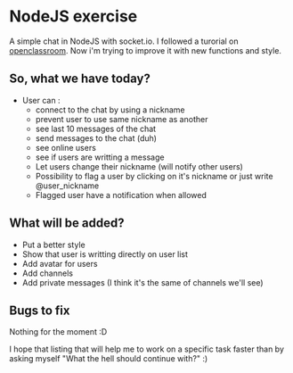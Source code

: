 # NodeJS exercise

A simple chat in NodeJS with socket.io. I followed a turorial on [openclassroom](https://openclassrooms.com/courses/des-applications-ultra-rapides-avec-node-js/socket-io-passez-au-temps-reel). Now i'm trying to improve it with new functions and style.

## So, what we have today?
* User can :
  * connect to the chat by using a nickname
  * prevent user to use same nickname as another
  * see last 10 messages of the chat
  * send messages to the chat (duh)
  * see online users
  * see if users are writting a message
  * Let users change their nickname (will notify other users)
  * Possibility to flag a user by clicking on it's nickname or just write @user_nickname
  * Flagged user have a notification when allowed

## What will be added?
* Put a better style
* Show that user is writting directly on user list
* Add avatar for users
* Add channels
* Add private messages (I think it's the same of channels we'll see)

## Bugs to fix
Nothing for the moment :D

I hope that listing that will help me to work on a specific task faster than by asking myself "What the hell should continue with?" :)